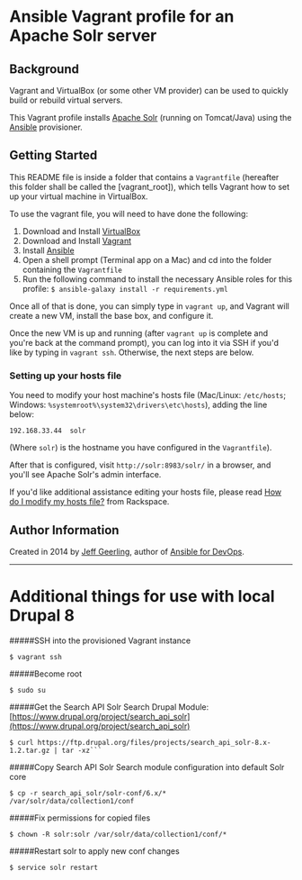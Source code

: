 # Ansible Vagrant profile for an Apache Solr server

## Background

Vagrant and VirtualBox (or some other VM provider) can be used to quickly build or rebuild virtual servers.

This Vagrant profile installs [Apache Solr](https://lucene.apache.org/solr/) (running on Tomcat/Java) using the [Ansible](http://www.ansible.com/) provisioner.

## Getting Started

This README file is inside a folder that contains a `Vagrantfile` (hereafter this folder shall be called the [vagrant_root]), which tells Vagrant how to set up your virtual machine in VirtualBox.

To use the vagrant file, you will need to have done the following:

  1. Download and Install [VirtualBox](https://www.virtualbox.org/wiki/Downloads)
  2. Download and Install [Vagrant](https://www.vagrantup.com/downloads.html)
  3. Install [Ansible](http://docs.ansible.com/ansible/latest/intro_installation.html)
  4. Open a shell prompt (Terminal app on a Mac) and cd into the folder containing the `Vagrantfile`
  5. Run the following command to install the necessary Ansible roles for this profile: `$ ansible-galaxy install -r requirements.yml`

Once all of that is done, you can simply type in `vagrant up`, and Vagrant will create a new VM, install the base box, and configure it.

Once the new VM is up and running (after `vagrant up` is complete and you're back at the command prompt), you can log into it via SSH if you'd like by typing in `vagrant ssh`. Otherwise, the next steps are below.

### Setting up your hosts file

You need to modify your host machine's hosts file (Mac/Linux: `/etc/hosts`; Windows: `%systemroot%\system32\drivers\etc\hosts`), adding the line below:

    192.168.33.44  solr

(Where `solr`) is the hostname you have configured in the `Vagrantfile`).

After that is configured, visit `http://solr:8983/solr/` in a browser, and you'll see Apache Solr's admin interface.

If you'd like additional assistance editing your hosts file, please read [How do I modify my hosts file?](http://www.rackspace.com/knowledge_center/article/how-do-i-modify-my-hosts-file) from Rackspace.

## Author Information

Created in 2014 by [Jeff Geerling](http://jeffgeerling.com/), author of [Ansible for DevOps](https://www.ansiblefordevops.com/).

---

# Additional things for use with local Drupal 8

#####SSH into the provisioned Vagrant instance

	$ vagrant ssh

#####Become root

	$ sudo su

#####Get the Search API Solr Search Drupal Module: [https://www.drupal.org/project/search_api_solr](https://www.drupal.org/project/search_api_solr)

	$ curl https://ftp.drupal.org/files/projects/search_api_solr-8.x-1.2.tar.gz | tar -xz```

#####Copy Search API Solr Search module configuration into default Solr core

	$ cp -r search_api_solr/solr-conf/6.x/* /var/solr/data/collection1/conf

#####Fix permissions for copied files

	$ chown -R solr:solr /var/solr/data/collection1/conf/*

#####Restart solr to apply new conf changes

	$ service solr restart

